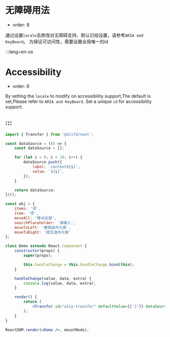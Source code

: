 # 无障碍用法

- order: 8

通过设置`locale`去修改对无障碍支持，默认已经设置，请参考`ARIA and KeyBoard`。
为保证可访问性，需要设置全局唯一的id

:::lang=en-us
# Accessibility

- order: 6

By setting the `locale` to modify on accessibility support,The default is set,Please refer to `ARIA and KeyBoard`. 
Set a unique `id` for accessibility support.

:::
---

````jsx
import { Transfer } from '@alifd/next';

const dataSource = (() => {
    const dataSource = [];

    for (let i = 0; i < 10; i++) {
        dataSource.push({
            label: `content${i}`,
            value: `${i}`,
        });
    }

    return dataSource;
})();

const obj = {
    items: '项',
    item: '项',
    moveAll: '移动全部',
    searchPlaceholder: '请输入',
    moveToLeft: '撤销选中元素',
    moveToRight: '提交选中元素'
};

class Demo extends React.Component {
    constructor(props) {
        super(props);

        this.handleChange = this.handleChange.bind(this);
    }

    handleChange(value, data, extra) {
        console.log(value, data, extra);
    }

    render() {
        return (
            <Transfer id="a11y-transfer" defaultValue={['2']} dataSource={dataSource} defaultLeftChecked={['1']} locale={obj} onChange={this.handleChange} titles={['Title', 'Title']} />
        );
    }
}

ReactDOM.render(<Demo />, mountNode);
````
